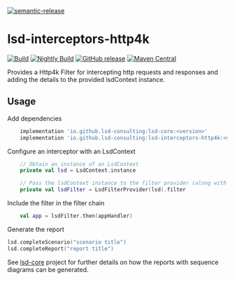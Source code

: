 [![semantic-release](https://img.shields.io/badge/semantic-release-e10079.svg?logo=semantic-release)](https://github.com/semantic-release/semantic-release)

# lsd-interceptors-http4k

[![Build](https://github.com/lsd-consulting/lsd-interceptors-http4k/actions/workflows/ci.yml/badge.svg?branch=main)](https://github.com/lsd-consulting/lsd-interceptors-http4k/actions/workflows/ci.yml)
[![Nightly Build](https://github.com/lsd-consulting/lsd-interceptors-http4k/actions/workflows/nightly.yml/badge.svg)](https://github.com/lsd-consulting/lsd-interceptors-http4k/actions/workflows/nightly.yml)
[![GitHub release](https://img.shields.io/github/release/lsd-consulting/lsd-interceptors-http4k)](https://github.com/lsd-consulting/lsd-interceptors-http4k/releases)
[![Maven Central](https://img.shields.io/maven-central/v/io.github.lsd-consulting/lsd-interceptors-http4k.svg?label=Maven%20Central)](https://search.maven.org/search?q=g:%22io.github.lsd-consulting%22%20AND%20a:%22lsd-interceptors-http4k%22)

Provides a Http4k Filter for intercepting http requests and responses and adding the details to the provided lsdContext instance.

## Usage

Add dependencies

```groovy
    implementation 'io.github.lsd-consulting:lsd-core:<version>'
    implementation 'io.github.lsd-consulting:lsd-interceptors-http4k:<version>'
```

Configure an interceptor with an LsdContext

```kotlin
    // Obtain an instance of an LsdContext 
    private val lsd = LsdContext.instance

    // Pass the lsdContext instance to the filter provider (along with any additional options)
    private val lsdFilter = LsdFilterProvider(lsd).filter
```

Include the filter in the filter chain

```kotlin
    val app = lsdFilter.then(appHandler)
```

Generate the report
```kotlin
lsd.completeScenario("scenario title")
lsd.completeReport("report title")
```

See  [lsd-core](https://github.com/lsd-consulting/lsd-core) project for further details on how the reports with sequence diagrams can be generated.
